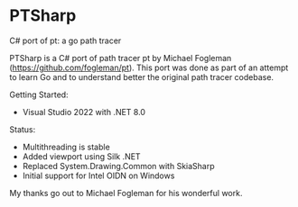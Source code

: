 # PTSharp
C# port of pt: a go path tracer

PTSharp is a C# port of path tracer pt by Michael Fogleman (https://github.com/fogleman/pt). This port was done as part of an attempt to learn Go and to understand better the original path tracer codebase.

Getting Started:
- Visual Studio 2022 with .NET 8.0

Status:
- Multithreading is stable
- Added viewport using Silk .NET
- Replaced System.Drawing.Common with SkiaSharp
- Initial support for Intel OIDN on Windows

My thanks go out to Michael Fogleman for his wonderful work.
